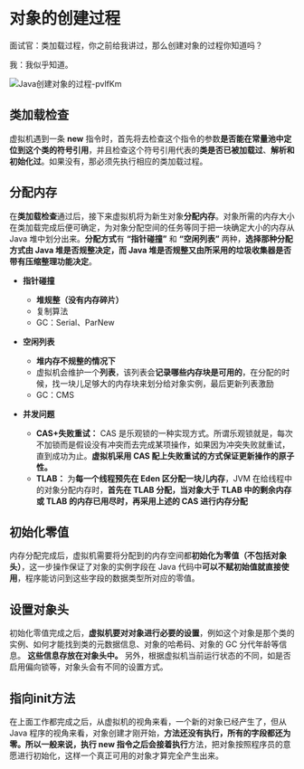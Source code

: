 # 对象的创建过程

面试官：类加载过程，你之前给我讲过，那么创建对象的过程你知道吗？

我：我似乎知道。

![Java创建对象的过程-pvlfKm](https://cdn.jsdelivr.net/gh/DreamCats/imgs@main/uPic/Java创建对象的过程-pvlfKm.png)

## 类加载检查

虚拟机遇到一条 **new** 指令时，首先将去检查这个指令的参数**是否能在常量池中定位到这个类的符号引用**，并且检查这个符号引用代表的**类是否已被加载过**、**解析和初始化过**。如果没有，那必须先执行相应的类加载过程。

## 分配内存

在**类加载检查**通过后，接下来虚拟机将为新生对象**分配内存**。对象所需的内存大小在类加载完成后便可确定，为对象分配空间的任务等同于把一块确定大小的内存从 Java 堆中划分出来。**分配方式**有 **“指针碰撞”** 和 **“空闲列表”** 两种，**选择那种分配方式由 Java 堆是否规整决定，而 Java 堆是否规整又由所采用的垃圾收集器是否带有压缩整理功能决定**。

- **指针碰撞**
  - **堆规整（没有内存碎片）**
  - 复制算法
  - GC：Serial、ParNew
- **空闲列表**
  - **堆内存不规整的情况下**
  - 虚拟机会维护一个**列表**，该列表会**记录哪些内存块是可用的**，在分配的时候，找一块儿足够大的内存块来划分给对象实例，最后更新列表激励
  - GC：CMS

- **并发问题**
  - **CAS+失败重试：** CAS 是乐观锁的一种实现方式。所谓乐观锁就是，每次不加锁而是假设没有冲突而去完成某项操作，如果因为冲突失败就重试，直到成功为止。**虚拟机采用 CAS 配上失败重试的方式保证更新操作的原子性。**
  - **TLAB：** 为**每一个线程预先在 Eden 区分配一块儿内存**，JVM 在给线程中的对象分配内存时，**首先在 TLAB 分配，当对象大于 TLAB 中的剩余内存或 TLAB 的内存已用尽时，再采用上述的 CAS 进行内存分配**

## 初始化零值

内存分配完成后，虚拟机需要将分配到的内存空间都**初始化为零值（不包括对象头）**，这一步操作保证了对象的实例字段在 Java 代码中**可以不赋初始值就直接使用**，程序能访问到这些字段的数据类型所对应的零值。

## 设置对象头

初始化零值完成之后，**虚拟机要对对象进行必要的设置**，例如这个对象是那个类的实例、如何才能找到类的元数据信息、对象的哈希码、对象的 GC 分代年龄等信息。 **这些信息存放在对象头中。** 另外，根据虚拟机当前运行状态的不同，如是否启用偏向锁等，对象头会有不同的设置方式。

## 指向init方法

在上面工作都完成之后，从虚拟机的视角来看，一个新的对象已经产生了，但从 Java 程序的视角来看，对象创建才刚开始，**方法还没有执行，所有的字段都还为零。所以一般来说，执行 new 指令之后会接着执行**方法，把对象按照程序员的意愿进行初始化，这样一个真正可用的对象才算完全产生出来。



